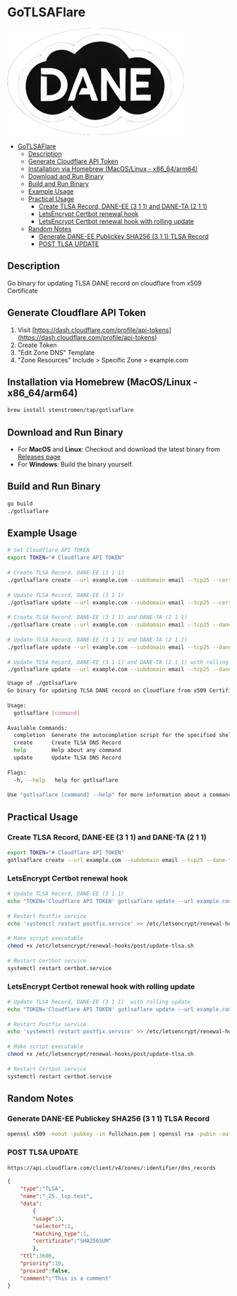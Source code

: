 # GoTLSAFlare

![GoTLSAFlare](./gotlsaflare.webp)

- [GoTLSAFlare](#gotlsaflare)
  - [Description](#description)
  - [Generate Cloudflare API Token](#generate-cloudflare-api-token)
  - [Installation via Homebrew (MacOS/Linux - x86\_64/arm64)](#installation-via-homebrew-macoslinux---x86_64arm64)
  - [Download and Run Binary](#download-and-run-binary)
  - [Build and Run Binary](#build-and-run-binary)
  - [Example Usage](#example-usage)
  - [Practical Usage](#practical-usage)
    - [Create TLSA Record, DANE-EE (3 1 1) and DANE-TA (2 1 1)](#create-tlsa-record-dane-ee-3-1-1-and-dane-ta-2-1-1)
    - [LetsEncrypt Certbot renewal hook](#letsencrypt-certbot-renewal-hook)
    - [LetsEncrypt Certbot renewal hook with rolling update](#letsencrypt-certbot-renewal-hook-with-rolling-update)
  - [Random Notes](#random-notes)
    - [Generate DANE-EE Publickey SHA256 (3 1 1) TLSA Record](#generate-dane-ee-publickey-sha256-3-1-1-tlsa-record)
    - [POST TLSA UPDATE](#post-tlsa-update)

## Description

Go binary for updating TLSA DANE record on cloudflare from x509 Certificate

## Generate Cloudflare API Token

1. Visit [https://dash.cloudflare.com/profile/api-tokens](https://dash.cloudflare.com/profile/api-tokens)
2. Create Token
3. "Edit Zone DNS" Template
4. "Zone Resources" Include > Specific Zone > example.com

## Installation via Homebrew (MacOS/Linux - x86_64/arm64)

```bash
brew install stenstromen/tap/gotlsaflare
```

## Download and Run Binary

- For **MacOS** and **Linux**: Checkout and download the latest binary from [Releases page](https://github.com/Stenstromen/gotlsaflare/releases/latest/)
- For **Windows**: Build the binary yourself.

## Build and Run Binary

```bash
go build
./gotlsaflare
```

## Example Usage

```bash
# Set Cloudflare API TOKEN
export TOKEN="# Cloudflare API TOKEN"

# Create TLSA Record, DANE-EE (3 1 1)
./gotlsaflare create --url example.com --subdomain email --tcp25 --cert path/to/certificate.pem

# Update TLSA Record, DANE-EE (3 1 1)
./gotlsaflare update --url example.com --subdomain email --tcp25 --cert path/to/certificate.pem

# Create TLSA Record, DANE-EE (3 1 1) and DANE-TA (2 1 1)
./gotlsaflare create --url example.com --subdomain email --tcp25 --dane-ta --cert path/to/fullchain.pem

# Update TLSA Record, DANE-EE (3 1 1) and DANE-TA (2 1 1)
./gotlsaflare update --url example.com --subdomain email --tcp25 --dane-ta --cert path/to/fullchain.pem

# Update TLSA Record, DANE-EE (3 1 1) and DANE-TA (2 1 1) with rolling update (keeps old record for TTL seconds, then deletes it)
./gotlsaflare update --url example.com --subdomain email --tcp25 --dane-ta --cert path/to/fullchain.pem --rollover
```

```bash
Usage of ./gotlsaflare
Go binary for updating TLSA DANE record on Cloudflare from x509 Certificate.

Usage:
  gotlsaflare [command]

Available Commands:
  completion  Generate the autocompletion script for the specified shell
  create      Create TLSA DNS Record
  help        Help about any command
  update      Update TLSA DNS Record

Flags:
  -h, --help   help for gotlsaflare

Use "gotlsaflare [command] --help" for more information about a command.
```

## Practical Usage

### Create TLSA Record, DANE-EE (3 1 1) and DANE-TA (2 1 1)

```bash
export TOKEN="# Cloudflare API TOKEN"
gotlsaflare create --url example.com --subdomain email --tcp25 --dane-ta --cert path/to/fullchain.pem
```

### LetsEncrypt Certbot renewal hook

```bash
# Update TLSA Record, DANE-EE (3 1 1)
echo "TOKEN='Cloudflare API TOKEN' gotlsaflare update --url example.com --subdomain email --tcp25 --cert path/to/fullchain.pem" >> /etc/letsencrypt/renewal-hooks/post/update-tlsa.sh

# Restart Postfix service
echo 'systemctl restart postfix.service' >> /etc/letsencrypt/renewal-hooks/post/update-tlsa.sh

# Make script executable
chmod +x /etc/letsencrypt/renewal-hooks/post/update-tlsa.sh

# Restart Certbot service
systemctl restart certbot.service
```

### LetsEncrypt Certbot renewal hook with rolling update

```bash
# Update TLSA Record, DANE-EE (3 1 1)  with rolling update
echo "TOKEN='Cloudflare API TOKEN' gotlsaflare update --url example.com --subdomain email --tcp25 --dane-ta --cert path/to/fullchain.pem --rollover" >> /etc/letsencrypt/renewal-hooks/post/update-tlsa.sh

# Restart Postfix service
echo 'systemctl restart postfix.service' >> /etc/letsencrypt/renewal-hooks/post/update-tlsa.sh

# Make script executable
chmod +x /etc/letsencrypt/renewal-hooks/post/update-tlsa.sh

# Restart Certbot service
systemctl restart certbot.service
```

## Random Notes

### Generate DANE-EE Publickey SHA256 (3 1 1) TLSA Record

```bash
openssl x509 -noout -pubkey -in fullchain.pem | openssl rsa -pubin -outform DER 2>/dev/null | sha256sum
```

### POST TLSA UPDATE

`https://api.cloudflare.com/client/v4/zones/:identifier/dns_records`

```json
{
    "type":"TLSA",
    "name":"_25._tcp.test",
    "data":
        {
        "usage":3,
        "selector":1,
        "matching_type":1,
        "certificate":"SHA256SUM"
        },
    "ttl":3600,
    "priority":10,
    "proxied":false,
    "comment":"This is a comment"
}
```
